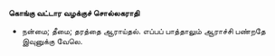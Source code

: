 **கொங்கு வட்டார வழக்குச் சொல்லகராதி**
- நன்மை; தீமை; தரத்தை ஆராய்தல். எப்பப் பாத்தாலும் ஆராச்சி பண்றதே இவுனுக்கு வேலெ.

